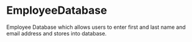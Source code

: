 # EmployeeDatabase
Employee Database which allows users to enter first and last name and email address and stores into database.
